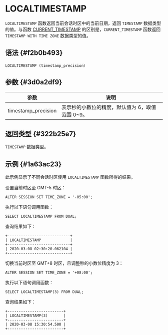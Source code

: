 LOCALTIMESTAMP 
===================================



`LOCALTIMESTAMP` 函数返回当前会话时区中的当前日期，返回 `TIMESTAMP` 数据类型的值。与函数 [CURRENT_TIMESTAMP](sxtu3i) 的区别是，`CURRENT_TIMESTAMP` 函数返回 `TIMESTAMP WITH TIME ZONE` 数据类型的值。

语法 {#f2b0b493}
--------------

    LOCALTIMESTAMP (timestamp_precision）



参数 {#3d0a2df9}
--------------



|         参数          |              说明              |
|---------------------|------------------------------|
| timestamp_precision | 表示秒的小数位的精度，默认值为 6，取值范围 0\~9。 |



返回类型 {#322b25e7}
----------------

`TIMESTAMP` 数据类型。

示例 {#1a63ac23}
--------------

此示例显示了不同会话时区使用 `LOCALTIMESTAMP` 函数所得的结果。

设置当前时区至 GMT-5 时区：

    ALTER SESSION SET TIME_ZONE = '-05:00';



执行以下语句调用函数：

    SELECT LOCALTIMESTAMP FROM DUAL;



查询结果如下：

    +----------------------------+
    | LOCALTIMESTAMP             |
    +----------------------------+
    | 2020-03-08 02:30:20.062104 |
    +----------------------------+



切换当前时区至 GMT+8 时区，且调整秒的小数位精度为 3：

    ALTER SESSION SET TIME_ZONE = '+08:00';



执行以下语句调用函数：

    SELECT LOCALTIMESTAMP(3) FROM DUAL;



查询结果如下：

    +-------------------------+
    | LOCALTIMESTAMP(3)       |
    +-------------------------+
    | 2020-03-08 15:30:54.500 |
    +-------------------------+


